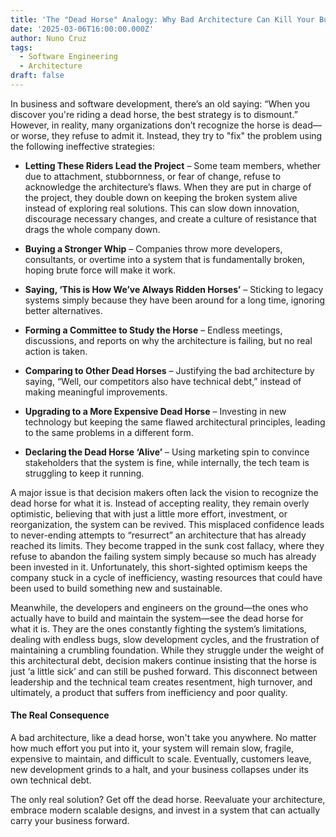 ```yaml
---
title: 'The "Dead Horse" Analogy: Why Bad Architecture Can Kill Your Business'
date: '2025-03-06T16:00:00.000Z'
author: Nuno Cruz
tags:
  - Software Engineering
  - Architecture
draft: false
---
```



In business and software development, there’s an old saying: “When you discover you're riding a dead horse, the best strategy is to dismount.” However, in reality, many organizations don’t recognize the horse is dead—or worse, they refuse to admit it. Instead, they try to "fix" the problem using the following ineffective strategies:

- **Letting These Riders Lead the Project** – Some team members, whether due to attachment, stubbornness, or fear of change, refuse to acknowledge the architecture’s flaws. When they are put in charge of the project, they double down on keeping the broken system alive instead of exploring real solutions. This can slow down innovation, discourage necessary changes, and create a culture of resistance that drags the whole company down.

- **Buying a Stronger Whip** – Companies throw more developers, consultants, or overtime into a system that is fundamentally broken, hoping brute force will make it work.

- **Saying, ‘This is How We’ve Always Ridden Horses’** – Sticking to legacy systems simply because they have been around for a long time, ignoring better alternatives.

- **Forming a Committee to Study the Horse** – Endless meetings, discussions, and reports on why the architecture is failing, but no real action is taken.

- **Comparing to Other Dead Horses** – Justifying the bad architecture by saying, “Well, our competitors also have technical debt,” instead of making meaningful improvements.

- **Upgrading to a More Expensive Dead Horse** – Investing in new technology but keeping the same flawed architectural principles, leading to the same problems in a different form.

- **Declaring the Dead Horse ‘Alive’** – Using marketing spin to convince stakeholders that the system is fine, while internally, the tech team is struggling to keep it running.

A major issue is that decision makers often lack the vision to recognize the dead horse for what it is. Instead of accepting reality, they remain overly optimistic, believing that with just a little more effort, investment, or reorganization, the system can be revived. This misplaced confidence leads to never-ending attempts to “resurrect” an architecture that has already reached its limits. They become trapped in the sunk cost fallacy, where they refuse to abandon the failing system simply because so much has already been invested in it. Unfortunately, this short-sighted optimism keeps the company stuck in a cycle of inefficiency, wasting resources that could have been used to build something new and sustainable.

Meanwhile, the developers and engineers on the ground—the ones who actually have to build and maintain the system—see the dead horse for what it is. They are the ones constantly fighting the system’s limitations, dealing with endless bugs, slow development cycles, and the frustration of maintaining a crumbling foundation. While they struggle under the weight of this architectural debt, decision makers continue insisting that the horse is just ‘a little sick’ and can still be pushed forward. This disconnect between leadership and the technical team creates resentment, high turnover, and ultimately, a product that suffers from inefficiency and poor quality.

#### The Real Consequence
A bad architecture, like a dead horse, won't take you anywhere. No matter how much effort you put into it, your system will remain slow, fragile, expensive to maintain, and difficult to scale. Eventually, customers leave, new development grinds to a halt, and your business collapses under its own technical debt.

The only real solution? Get off the dead horse. Reevaluate your architecture, embrace modern scalable designs, and invest in a system that can actually carry your business forward.